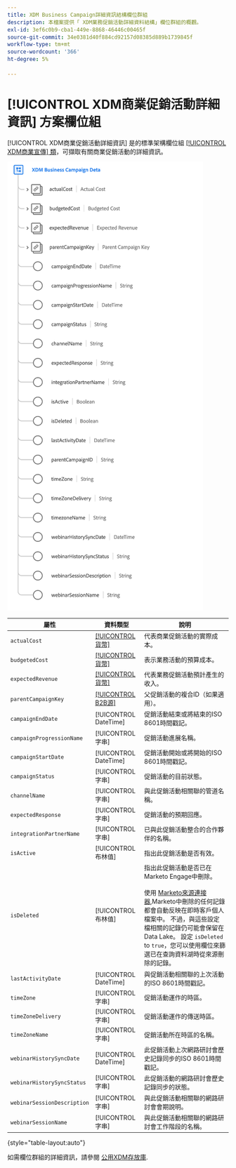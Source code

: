 ```yaml
---
title: XDM Business Campaign詳細資訊結構欄位群組
description: 本檔案提供「 XDM業務促銷活動詳細資料結構」欄位群組的概觀。
exl-id: 3ef6c0b9-cba1-449e-8868-46446c00465f
source-git-commit: 34e0381d40f884cd92157d08385d889b1739845f
workflow-type: tm+mt
source-wordcount: '366'
ht-degree: 5%

---
```


# [!UICONTROL XDM商業促銷活動詳細資訊] 方案欄位組

[!UICONTROL XDM商業促銷活動詳細資訊] 是的標準架構欄位組 [[!UICONTROL XDM商業宣傳] 類](../../classes/b2b/business-campaign.md)，可擷取有關商業促銷活動的詳細資訊。

![UI中顯示的XDM「業務促銷活動詳細資料」欄位群組結構](../../images/field-groups/b2b/business-campaign-details.png)

| 屬性 | 資料類型 | 說明 |
| --- | --- | --- |
| `actualCost` | [[!UICONTROL 貨幣]](../../data-types/currency.md) | 代表商業促銷活動的實際成本。 |
| `budgetedCost` | [[!UICONTROL 貨幣]](../../data-types/currency.md) | 表示業務活動的預算成本。 |
| `expectedRevenue` | [[!UICONTROL 貨幣]](../../data-types/currency.md) | 代表業務促銷活動預計產生的收入。 |
| `parentCampaignKey` | [[!UICONTROL B2B源]](../../data-types/b2b-source.md) | 父促銷活動的複合ID（如果適用）。 |
| `campaignEndDate` | [!UICONTROL DateTime] | 促銷活動結束或將結束的ISO 8601時間戳記。 |
| `campaignProgressionName` | [!UICONTROL 字串] | 促銷活動進展名稱。 |
| `campaignStartDate` | [!UICONTROL DateTime] | 促銷活動開始或將開始的ISO 8601時間戳記。 |
| `campaignStatus` | [!UICONTROL 字串] | 促銷活動的目前狀態。 |
| `channelName` | [!UICONTROL 字串] | 與此促銷活動相關聯的管道名稱。 |
| `expectedResponse` | [!UICONTROL 字串] | 促銷活動的預期回應。 |
| `integrationPartnerName` | [!UICONTROL 字串] | 已與此促銷活動整合的合作夥伴的名稱。 |
| `isActive` | [!UICONTROL 布林值] | 指出此促銷活動是否有效。 |
| `isDeleted` | [!UICONTROL 布林值] | 指出此促銷活動是否已在Marketo Engage中刪除。<br><br>使用 [Marketo來源連接器](../../../sources/connectors/adobe-applications/marketo/marketo.md),Marketo中刪除的任何記錄都會自動反映在即時客戶個人檔案中。 不過，與這些設定檔相關的記錄仍可能會保留在Data Lake。 設定 `isDeleted` to `true`，您可以使用欄位來篩選已在查詢資料湖時從來源刪除的記錄。 |
| `lastActivityDate` | [!UICONTROL DateTime] | 與促銷活動相關聯的上次活動的ISO 8601時間戳記。 |
| `timeZone` | [!UICONTROL 字串] | 促銷活動運作的時區。 |
| `timeZoneDelivery` | [!UICONTROL 字串] | 促銷活動運作的傳送時區。 |
| `timeZoneName` | [!UICONTROL 字串] | 促銷活動所在時區的名稱。 |
| `webinarHistorySyncDate` | [!UICONTROL DateTime] | 此促銷活動上次網路研討會歷史記錄同步的ISO 8601時間戳記。 |
| `webinarHistorySyncStatus` | [!UICONTROL 字串] | 此促銷活動的網路研討會歷史記錄同步的狀態。 |
| `webinarSessionDescription` | [!UICONTROL 字串] | 與此促銷活動相關聯的網路研討會會期說明。 |
| `webinarSessionName` | [!UICONTROL 字串] | 與此促銷活動相關聯的網路研討會工作階段的名稱。 |

{style=&quot;table-layout:auto&quot;}

如需欄位群組的詳細資訊，請參閱 [公用XDM存放庫](https://github.com/adobe/xdm/blob/master/components/fieldgroups/campaign/campaign-details.schema.json).
